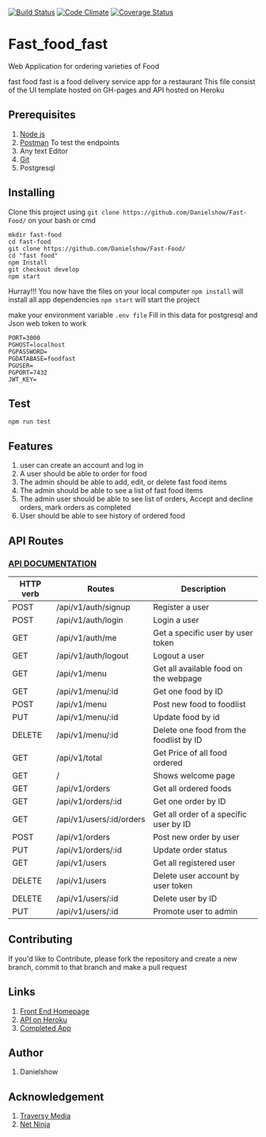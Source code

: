 [![Build Status](https://travis-ci.org/Danielshow/Fast-Food.svg?branch=develop)](https://travis-ci.org/Danielshow/Fast-Food)
[![Code Climate](https://codeclimate.com/github/codeclimate/codeclimate/badges/gpa.svg)](https://codeclimate.com/github/Danielshow/Fast-Food)
[![Coverage Status](https://coveralls.io/repos/github/Danielshow/Fast-Food/badge.svg?branch=develop)](https://coveralls.io/github/Danielshow/Fast-Food?branch=develop)
# Fast_food_fast
Web Application for ordering varieties of Food

fast food fast is a food delivery service app for a restaurant
This file consist of the UI template hosted on GH-pages and API hosted on Heroku

## Prerequisites
1. [Node js](https://nodejs.org/en/)
2. [Postman](https://www.getpostman.com/) To test the endpoints
3. Any text Editor
4. [Git](https://git-scm.com/downloads)
4. Postgresql

## Installing

Clone this project using `git clone https://github.com/Danielshow/Fast-Food/` on your bash or cmd

```shell
mkdir fast-food
cd fast-food
git clone https://github.com/Danielshow/Fast-Food/
cd "fast food"
npm Install
git checkout develop
npm start
```
Hurray!!! You now have the files on your local computer
`npm install` will install all app dependencies
`npm start` will start the project

make your environment variable `.env file`
Fill in this data for postgresql and Json web token to work
```
PORT=3000
PGHOST=localhost
PGPASSWORD=
PGDATABASE=foodfast
PGUSER=
PGPORT=7432
JWT_KEY=
```

## Test
```shell
npm run test
```

## Features
1) user can create an account and log in
2) A user should be able to order for food
3) The admin should be able to add, edit, or delete fast food items
4) The admin should be able to see a list of fast food items
5) The admin user should be able to see list of orders, Accept and decline orders, mark orders as completed
6) User should be able to see history of ordered food

## API Routes
### [API DOCUMENTATION](https://app.swaggerhub.com/apis-docs/fastfood/FastFood/1.0#/)

| HTTP verb | Routes  | Description |
|-----------| ------------- | ------------- |
| POST | /api/v1/auth/signup | Register a user |
| POST | /api/v1/auth/login | Login a user |
| GET | /api/v1/auth/me | Get a specific user by user token |
| GET | /api/v1/auth/logout | Logout a user |
| GET | /api/v1/menu  | Get all available food on the webpage  |
| GET | /api/v1/menu/:id  | Get one food by ID  |
| POST | /api/v1/menu  | Post new food to foodlist |
| PUT | /api/v1/menu/:id | Update food by id |
| DELETE | /api/v1/menu/:id  | Delete one food from the foodlist by ID |
| GET | /api/v1/total  | Get Price of all food ordered |
| GET | /  | Shows welcome page |
| GET | /api/v1/orders  | Get all ordered foods  |
| GET | /api/v1/orders/:id  | Get one order by ID  |
| GET | /api/v1/users/:id/orders  | Get all order of a specific user by ID  |
| POST | /api/v1/orders | Post new order by user |
| PUT | /api/v1/orders/:id  | Update order status  |
| GET | /api/v1/users | Get all registered user |
| DELETE | /api/v1/users | Delete user account by user token |
| DELETE | /api/v1/users/:id | Delete user by ID |
| PUT | /api/v1/users/:id | Promote user to admin |

## Contributing

If you'd like to Contribute, please fork the repository and create a new branch, commit to that branch and make a pull request

## Links

1. [Front End Homepage](https://danielshow.github.io/Fast-Food/)
2. [API on Heroku](https://foodfaast.herokuapp.com/api/v1)
3. [Completed App](https://foodfaast.herokuapp.com)

## Author

1. Danielshow

## Acknowledgement

1. [Traversy Media](https://www.youtube.com/user/TechGuyWeb)
2. [Net Ninja](https://www.youtube.com/channel/UCW5YeuERMmlnqo4oq8vwUpg)
